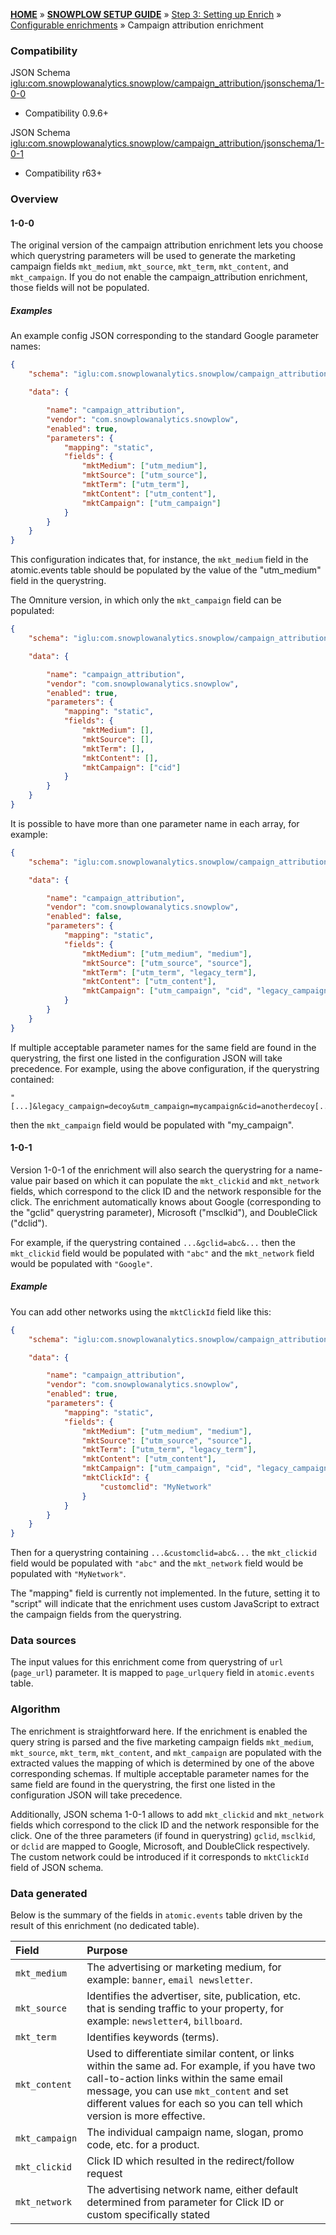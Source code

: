 <a name="top" />

[**HOME**](Home) » [**SNOWPLOW SETUP GUIDE**](Setting-up-Snowplow) » [Step 3: Setting up Enrich](Setting-up-enrich) » [Configurable enrichments](Configurable-enrichments) » Campaign attribution enrichment

### Compatibility

JSON Schema   [iglu:com.snowplowanalytics.snowplow/campaign_attribution/jsonschema/1-0-0][schema-1]
- Compatibility 0.9.6+

JSON Schema   [iglu:com.snowplowanalytics.snowplow/campaign_attribution/jsonschema/1-0-1][schema-2]
- Compatibility r63+

### Overview

#### 1-0-0

The original version of the campaign attribution enrichment lets you choose which querystring parameters will be used to generate the marketing campaign fields `mkt_medium`, `mkt_source`, `mkt_term`, `mkt_content`, and `mkt_campaign`. If you do not enable the campaign_attribution enrichment, those fields will not be populated.

##### Examples

An example config JSON corresponding to the standard Google parameter names:

```json
{
	"schema": "iglu:com.snowplowanalytics.snowplow/campaign_attribution/jsonschema/1-0-1",

	"data": {

		"name": "campaign_attribution",
		"vendor": "com.snowplowanalytics.snowplow",
		"enabled": true,
		"parameters": {
			"mapping": "static",
			"fields": {
				"mktMedium": ["utm_medium"],
				"mktSource": ["utm_source"],
				"mktTerm": ["utm_term"],
				"mktContent": ["utm_content"],
				"mktCampaign": ["utm_campaign"]
			}
		}
	}
}
```

This configuration indicates that, for instance, the `mkt_medium` field in the atomic.events table should be populated by the value of the "utm_medium" field in the querystring.

The Omniture version, in which only the `mkt_campaign` field can be populated:

```json
{
	"schema": "iglu:com.snowplowanalytics.snowplow/campaign_attribution/jsonschema/1-0-1",

	"data": {

		"name": "campaign_attribution",
		"vendor": "com.snowplowanalytics.snowplow",
		"enabled": true,
		"parameters": {
			"mapping": "static",
			"fields": {
				"mktMedium": [],
				"mktSource": [],
				"mktTerm": [],
				"mktContent": [],
				"mktCampaign": ["cid"]
			}
		}
	}
}
```

It is possible to have more than one parameter name in each array, for example:

```json
{
    "schema": "iglu:com.snowplowanalytics.snowplow/campaign_attribution/jsonschema/1-0-1",

    "data": {

        "name": "campaign_attribution",
        "vendor": "com.snowplowanalytics.snowplow",
        "enabled": false,
        "parameters": {
            "mapping": "static",
            "fields": {
                "mktMedium": ["utm_medium", "medium"],
                "mktSource": ["utm_source", "source"],
                "mktTerm": ["utm_term", "legacy_term"],
                "mktContent": ["utm_content"],
                "mktCampaign": ["utm_campaign", "cid", "legacy_campaign"]
            }
        }
    }
}
```

If multiple acceptable parameter names for the same field are found in the querystring, the first one listed in the configuration JSON will take precedence. For example, using the above configuration, if the querystring contained:

```
"[...]&legacy_campaign=decoy&utm_campaign=mycampaign&cid=anotherdecoy[...]"
```

then the `mkt_campaign` field would be populated with "my_campaign".

#### 1-0-1

Version 1-0-1 of the enrichment will also search the querystring for a name-value pair based on which it can populate the `mkt_clickid` and `mkt_network` fields, which correspond to the click ID and the network responsible for the click. The enrichment automatically knows about Google (corresponding to the "gclid" querystring parameter), Microsoft ("msclkid"), and DoubleClick ("dclid").

For example, if the querystring contained `...&gclid=abc&...` then the `mkt_clickid` field would be populated with `"abc"` and the `mkt_network` field would be populated with `"Google"`.

##### Example

You can add other networks using the `mktClickId` field like this:

```json
{
    "schema": "iglu:com.snowplowanalytics.snowplow/campaign_attribution/jsonschema/1-0-1",

    "data": {

        "name": "campaign_attribution",
        "vendor": "com.snowplowanalytics.snowplow",
        "enabled": true,
        "parameters": {
            "mapping": "static",
            "fields": {
                "mktMedium": ["utm_medium", "medium"],
                "mktSource": ["utm_source", "source"],
                "mktTerm": ["utm_term", "legacy_term"],
                "mktContent": ["utm_content"],
                "mktCampaign": ["utm_campaign", "cid", "legacy_campaign"],
                "mktClickId": {
                    "customclid": "MyNetwork"
                }
            }
        }
    }
}
```

Then for a querystring containing `...&customclid=abc&...` the `mkt_clickid` field would be populated with `"abc"` and the `mkt_network` field would be populated with `"MyNetwork"`.

The "mapping" field is currently not implemented. In the future, setting it to "script" will indicate that the enrichment uses custom JavaScript to extract the campaign fields from the querystring.

### Data sources

The input values for this enrichment come from querystring of `url` (`page_url`) parameter. It is mapped to `page_urlquery` field in `atomic.events` table.

### Algorithm

The enrichment is straightforward here. If the enrichment is enabled the query string is parsed and the five marketing campaign fields `mkt_medium`, `mkt_source`, `mkt_term`, `mkt_content`, and `mkt_campaign` are populated with the extracted values the mapping of which is determined by one of the above corresponding schemas. If multiple acceptable parameter names for the same field are found in the querystring, the first one listed in the configuration JSON will take precedence.

Additionally, JSON schema 1-0-1 allows to add `mkt_clickid` and `mkt_network` fields which correspond to the click ID and the network responsible for the click. One of the three parameters (if found in querystring) `gclid`, `msclkid`, or `dclid` are mapped to Google, Microsoft, and DoubleClick respectively. The custom network could be introduced if it corresponds to `mktClickId` field of JSON schema.

### Data generated

Below is the summary of the fields in `atomic.events` table driven by the result of this enrichment (no dedicated table).

Field | Purpose
:---|:---
`mkt_medium` | The advertising or marketing medium, for example: `banner`, `email newsletter`.
`mkt_source` |  Identifies the advertiser, site, publication, etc. that is sending traffic to your property, for example: `newsletter4`, `billboard`.
`mkt_term` | Identifies keywords (terms).
`mkt_content` | Used to differentiate similar content, or links within the same ad. For example, if you have two call-to-action links within the same email message, you can use `mkt_content` and set different values for each so you can tell which version is more effective.
`mkt_campaign` | The individual campaign name, slogan, promo code, etc. for a product.
`mkt_clickid` | Click ID which resulted in the redirect/follow request
`mkt_network` | The advertising network name, either default determined from parameter for Click ID or custom specifically stated

[schema-1]: http://iglucentral.com/schemas/com.snowplowanalytics.snowplow/campaign_attribution/jsonschema/1-0-0
[schema-2]: http://iglucentral.com/schemas/com.snowplowanalytics.snowplow/campaign_attribution/jsonschema/1-0-1
